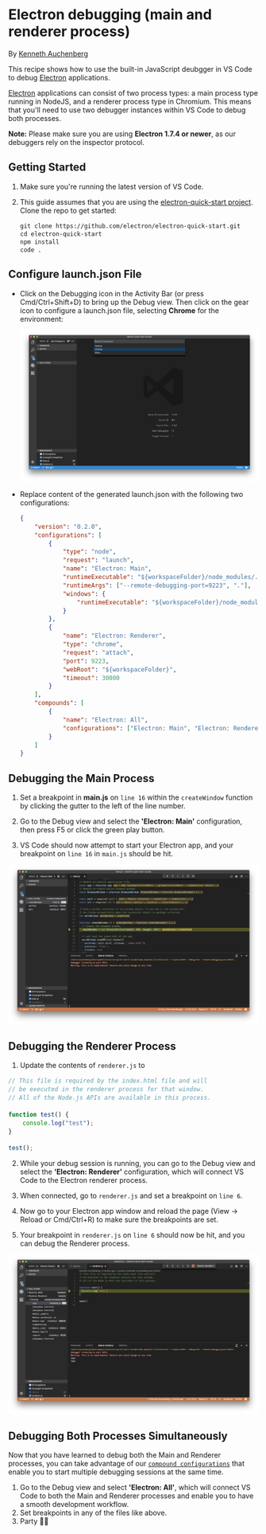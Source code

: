 # Electron debugging (main and renderer process)

By [Kenneth Auchenberg](https://twitter.com/auchenberg)

This recipe shows how to use the built-in JavaScript deubgger in VS Code to
debug [Electron](https://electron.atom.io) applications.

[Electron](https://electron.atom.io) applications can consist of two process
types: a main process type running in NodeJS, and a renderer process type in
Chromium. This means that you'll need to use two debugger instances within VS
Code to debug both processes.

**Note:** Please make sure you are using **Electron 1.7.4 or newer**, as our
debuggers rely on the inspector protocol.

## Getting Started

1. Make sure you're running the latest version of VS Code.

2. This guide assumes that you are using the
   [electron-quick-start project](https://github.com/electron/electron-quick-start).
   Clone the repo to get started:
    >
    ```
    git clone https://github.com/electron/electron-quick-start.git
    cd electron-quick-start
    npm install
    code .
    ```

## Configure launch.json File

-   Click on the Debugging icon in the Activity Bar (or press Cmd/Ctrl+Shift+D)
    to bring up the Debug view. Then click on the gear icon to configure a
    launch.json file, selecting **Chrome** for the environment:

    ![configure_launch](configure_launch.png)

-   Replace content of the generated launch.json with the following two
    configurations:

    ```json
    {
    	"version": "0.2.0",
    	"configurations": [
    		{
    			"type": "node",
    			"request": "launch",
    			"name": "Electron: Main",
    			"runtimeExecutable": "${workspaceFolder}/node_modules/.bin/electron",
    			"runtimeArgs": ["--remote-debugging-port=9223", "."],
    			"windows": {
    				"runtimeExecutable": "${workspaceFolder}/node_modules/.bin/electron.cmd"
    			}
    		},
    		{
    			"name": "Electron: Renderer",
    			"type": "chrome",
    			"request": "attach",
    			"port": 9223,
    			"webRoot": "${workspaceFolder}",
    			"timeout": 30000
    		}
    	],
    	"compounds": [
    		{
    			"name": "Electron: All",
    			"configurations": ["Electron: Main", "Electron: Renderer"]
    		}
    	]
    }
    ```

## Debugging the Main Process

1.  Set a breakpoint in **main.js** on `line 16` within the `createWindow`
    function by clicking the gutter to the left of the line number.

2.  Go to the Debug view and select the **'Electron: Main'** configuration, then
    press F5 or click the green play button.

3.  VS Code should now attempt to start your Electron app, and your breakpoint
    on `line 16` in `main.js` should be hit.

![breakpoint-main](breakpoint_main.png)

## Debugging the Renderer Process

1. Update the contents of `renderer.js` to

```javascript
// This file is required by the index.html file and will
// be executed in the renderer process for that window.
// All of the Node.js APIs are available in this process.

function test() {
	console.log("test");
}

test();
```

2. While your debug session is running, you can go to the Debug view and select
   the **'Electron: Renderer'** configuration, which will connect VS Code to the
   Electron renderer process.

3. When connected, go to `renderer.js` and set a breakpoint on `line 6`.

4. Now go to your Electron app window and reload the page (View -> Reload or
   Cmd/Ctrl+R) to make sure the breakpoints are set.

5. Your breakpoint in `renderer.js` on `line 6` should now be hit, and you can
   debug the Renderer process.

![breakpoint-renderer](breakpoint_renderer.png)

## Debugging Both Processes Simultaneously

Now that you have learned to debug both the Main and Renderer processes, you can
take advantage of our
[`compound configurations`](https://code.visualstudio.com/updates/v1_8#_multitarget-debugging)
that enable you to start multiple debugging sessions at the same time.

1. Go to the Debug view and select **'Electron: All'**, which will connect VS
   Code to both the Main and Renderer processes and enable you to have a smooth
   development workflow.
2. Set breakpoints in any of the files like above.
3. Party 🎉🔥
